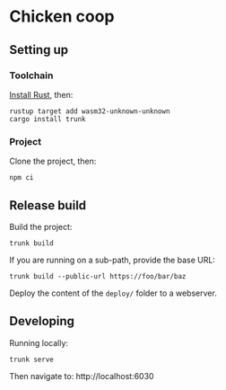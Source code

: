 # Chicken coop

## Setting up

### Toolchain

[Install Rust](https://www.rust-lang.org/tools/install), then:

```shell
rustup target add wasm32-unknown-unknown
cargo install trunk
```

### Project

Clone the project, then:

```shell
npm ci
```

## Release build

Build the project:

```shell
trunk build
```

If you are running on a sub-path, provide the base URL:

```shell
trunk build --public-url https://foo/bar/baz
```

Deploy the content of the `deploy/` folder to a webserver.

## Developing

Running locally:

```shell
trunk serve
```

Then navigate to: http://localhost:6030


